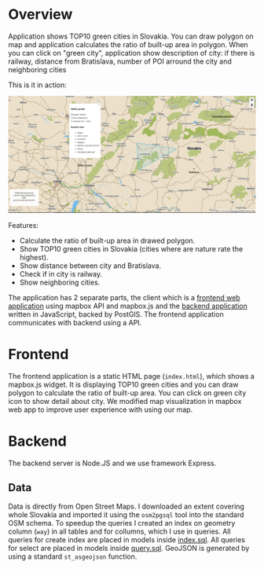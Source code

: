 

# Overview

Application shows TOP10 green cities in Slovakia. You can draw polygon on map and application calculates the ratio of built-up area in polygon. When you can click on "green city", application show description of city: if there is railway, distance from Bratislava, number of POI arround the city and   neighboring cities

This is it in action:

![Screenshot](screenshot.png)

Features:
- Calculate the ratio of built-up area in drawed polygon.
- Show TOP10 green cities in Slovakia (cities where are nature rate the highest).
- Show distance between city and Bratislava.
- Check if in city is railway.
- Show neighboring cities.

The application has 2 separate parts, the client which is a [frontend web application](app/views/index.ejs) using mapbox API and mapbox.js and the [backend application](app/app.js) written in JavaScript, backed by PostGIS. The frontend application communicates with backend using a API.

# Frontend

The frontend application is a static HTML page (`index.html`), which shows a mapbox.js widget. It is displaying TOP10 green cities and you can draw polygon to calculate the ratio of built-up area. You can click on green city icon to show detail about city. We modified map visualization in mapbox web app to improve user experience with using our map.


# Backend

The backend server is Node.JS and we use framework Express. 

## Data

Data is directly from Open Street Maps. I downloaded an extent covering whole Slovakia and imported it using the `osm2pgsql` tool into the standard OSM schema. 
To speedup the queries I created an index on geometry column (`way`) in all tables and for collumns, which I use in queries. All queries for create index are placed in models inside [index.sql](index.sql). All queries for select are placed in models inside [query.sql](query.sql). GeoJSON is generated by using a standard `st_asgeojson` function.





